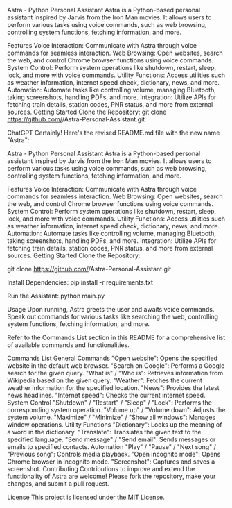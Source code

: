 Astra - Python Personal Assistant
Astra is a Python-based personal assistant inspired by Jarvis from the Iron Man movies. It allows users to perform various tasks using voice commands, such as web browsing, controlling system functions, fetching information, and more.

Features
Voice Interaction: Communicate with Astra through voice commands for seamless interaction.
Web Browsing: Open websites, search the web, and control Chrome browser functions using voice commands.
System Control: Perform system operations like shutdown, restart, sleep, lock, and more with voice commands.
Utility Functions: Access utilities such as weather information, internet speed check, dictionary, news, and more.
Automation: Automate tasks like controlling volume, managing Bluetooth, taking screenshots, handling PDFs, and more.
Integration: Utilize APIs for fetching train details, station codes, PNR status, and more from external sources.
Getting Started
Clone the Repository:
git clone https://github.com/<your-username>/Astra-Personal-Assistant.git

ChatGPT
Certainly! Here's the revised README.md file with the new name "Astra":

Astra - Python Personal Assistant
Astra is a Python-based personal assistant inspired by Jarvis from the Iron Man movies. It allows users to perform various tasks using voice commands, such as web browsing, controlling system functions, fetching information, and more.

Features
Voice Interaction: Communicate with Astra through voice commands for seamless interaction.
Web Browsing: Open websites, search the web, and control Chrome browser functions using voice commands.
System Control: Perform system operations like shutdown, restart, sleep, lock, and more with voice commands.
Utility Functions: Access utilities such as weather information, internet speed check, dictionary, news, and more.
Automation: Automate tasks like controlling volume, managing Bluetooth, taking screenshots, handling PDFs, and more.
Integration: Utilize APIs for fetching train details, station codes, PNR status, and more from external sources.
Getting Started
Clone the Repository:

git clone https://github.com/<your-username>/Astra-Personal-Assistant.git

Install Dependencies:
pip install -r requirements.txt

Run the Assistant:
python main.py

Usage
Upon running, Astra greets the user and awaits voice commands. Speak out commands for various tasks like searching the web, controlling system functions, fetching information, and more.

Refer to the Commands List section in this README for a comprehensive list of available commands and functionalities.

Commands List
General Commands
"Open website": Opens the specified website in the default web browser.
"Search on Google": Performs a Google search for the given query.
"What is" / "Who is": Retrieves information from Wikipedia based on the given query.
"Weather": Fetches the current weather information for the specified location.
"News": Provides the latest news headlines.
"Internet speed": Checks the current internet speed.
System Control
"Shutdown" / "Restart" / "Sleep" / "Lock": Performs the corresponding system operation.
"Volume up" / "Volume down": Adjusts the system volume.
"Maximize" / "Minimize" / "Show all windows": Manages window operations.
Utility Functions
"Dictionary": Looks up the meaning of a word in the dictionary.
"Translate": Translates the given text to the specified language.
"Send message" / "Send email": Sends messages or emails to specified contacts.
Automation
"Play" / "Pause" / "Next song" / "Previous song": Controls media playback.
"Open incognito mode": Opens Chrome browser in incognito mode.
"Screenshot": Captures and saves a screenshot.
Contributing
Contributions to improve and extend the functionality of Astra are welcome! Please fork the repository, make your changes, and submit a pull request.

License
This project is licensed under the MIT License.
